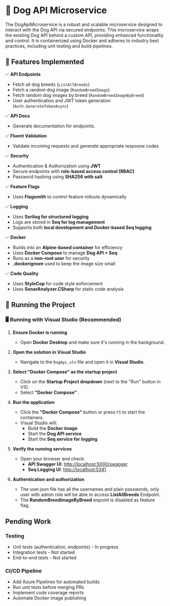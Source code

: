 # 🐶 Dog API Microservice
The DogApiMicroservice is a robust and scalable microservice designed to interact with the Dog API via secured endpoints. This microservice wraps the existing Dog API behind a custom API, providing enhanced functionality and control. It is containerized using Docker and adheres to industry best practices, including unit testing and build pipelines.

## 🚀 Features Implemented

✅ **API Endpoints**
- Fetch all dog breeds (`ListAllBreeds`)
- Fetch a random dog image (`RandomBreedImage`)
- Fetch random dog images by breed (`RandomBreedImageByBreed`)
- User authentication and JWT token generation (`Auth.GenerateTokenAsync`)

✅ **API Docs**
- Generate documentation for endpoints.

✅ **Fluent Validation**
- Validate incoming requests and generate appropriate resposne codes

✅ **Security**
- Authentication & Authorization using **JWT**
- Secure endpoints with **role-based access control (RBAC)**
- Password hashing using **SHA256 with salt**

✅ **Feature Flags**
- Uses **Flagsmith** to control feature rollouts dynamically

✅ **Logging**
- Uses **Serilog for structured logging**
- Logs are stored in **Seq for log management**
- Supports both **local development and Docker-based Seq logging**

✅ **Docker**
- Builds into an **Alpine-based container** for efficiency
- Uses **Docker Compose** to manage **Dog API + Seq**
- Runs as a **non-root user** for security
- **.dockerignore** used to keep the image size small

✅ **Code Quality**
- Uses **StyleCop** for code style enforcement
- Uses **SonarAnalyzer.CSharp** for static code analysis

 

## 🚀 Running the Project

### 🖥️ Running with Visual Studio (Recommended)
1. **Ensure Docker is running**  
   - Open **Docker Desktop** and make sure it's running in the background.

2. **Open the solution in Visual Studio**  
   - Navigate to the `DogApi.sln` file and open it in **Visual Studio**.

3. **Select "Docker Compose" as the startup project**  
   - Click on the **Startup Project dropdown** (next to the "Run" button in VS).
   - Select **"Docker Compose"** .  

4. **Run the application**  
   - Click the **"Docker Compose"** button or press `F5` to start the containers.
   - Visual Studio will:
     - Build the **Docker image**
     - Start the **Dog API service**
     - Start the **Seq service for logging**

5. **Verify the running services**
   - Open your browser and check:
     - **API Swagger UI**: [http://localhost:5000/swagger](http://localhost:5000/swagger)
     - **Seq Logging UI**: [http://localhost:5341](http://localhost:5341)

6. **Authentication and authorization**
   - The user.json file has all the usernames and plain passwords, only user with admin role will be able to access **ListAllBreeds** Endpoint.
   - The **RandomBreedImageByBreed** enpoint is disabled as feature flag.


## Pending Work

### Testing
- Unit tests (authentication, endpoints) - In progress
- Integration tests - Not started
- End-to-end tests - Not started

### CI/CD Pipeline
- Add Azure Pipelines for automated builds
- Run unit tests before merging PRs
- Implement code coverage reports
- Automate Docker image publishing

